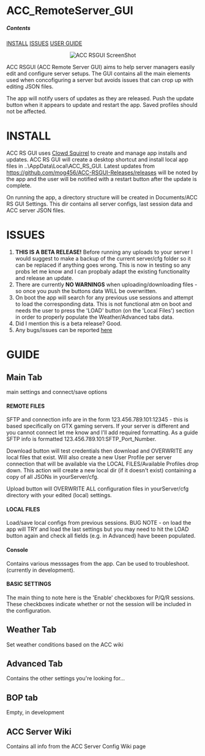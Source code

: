 # ACC_RemoteServer_GUI
##### Contents  
[INSTALL](#install)
[ISSUES](#issues)
[USER GUIDE](#guide)

<picture>
  <center>
  <source media="(prefers-color-scheme: dark)" srcset="img/Screenshot%202023-12-18%20113509.png">
  <source media="(prefers-color-scheme: light)" srcset="img/Screenshot%202023-12-18%20113509.png">
  <img alt="ACC RSGUI ScreenShot">
  </center>
</picture>

ACC RSGUI (ACC Remote Server GUI) aims to help server managers easily edit and configure server setups. The GUI contains all the main elements used when concofiguring a server but avoids issues that can crop up with editing JSON files.

The app will notify users of updates as they are released. Push the update button when it appears to update and restart the app. Saved profiles should not be affected.

# INSTALL
ACC RS GUI uses <a href = "https://github.com/clowd/Clowd.Squirrel" target= "_blank">Clowd Squirrel</a> to create and manage app installs and updates. ACC RS GUI will create a desktop shortcut and install local app files in  ..\AppData\Local\ACC_RS_GUI. Latest updates from <a href = "https://github.com/mog456/ACC-RSGUI-Releases/releases" target="_blank"> https://github.com/mog456/ACC-RSGUI-Releases/releases</a> will be noted by the app and the user will be notified with a restart button after the update is complete.

On running  the app, a directory structure will be created in Documents/ACC RS GUI Settings. This dir contains all server configs, last session data and ACC server JSON files.

# ISSUES <a name = "issues" />
1. <b>THIS IS A BETA RELEASE!</b> Before running any uploads to your server I would suggest to make a backup of the current server/cfg folder so it can be replaced if anything goes wrong. This is now in testing so any probs let me know and I can propbaly adapt the existing functionality and release an update.
2. There are currently <b>NO WARNINGS</b> when uploading/downloading files - so once you push the buttons data WILL be overwritten.
3. On boot the app will search for any previous use sessions and attempt to load the corresponding data. This is not functional atm on boot and needs the user to press the 'LOAD' button (on the 'Local Files') section in order to properly populate the Weather/Advanced tabs data.
4. Did I mention this is a beta release? Good.
5. Any bugs/issues can be reported <a href="https://github.com/mog456/ACC-RSGUI-Releases/issues" target = _blank>here</a>



# GUIDE
## Main Tab
main settings and connect/save options
#### REMOTE FILES
SFTP and connection info are in the form 123.456.789.101:12345 - this is based specifically on GTX gaming servers. If your server is different and you cannot connect let me know and I'll add required formatting.
As a guide SFTP info is formatted 123.456.789.101:SFTP_Port_Number.

Download button will test credentials then download and OVERWRITE any local files that exist. Will also create a new User Profile per server connection that will be available via the LOCAL FILES/Available Profiles drop down. This action will create a new local dir (if it doesn't exist) containing a copy of all JSONs in yourServer/cfg.

Upload button will OVERWRITE ALL configuration files in yourServer/cfg directory with your edited (local) settings.

#### LOCAL FILES
Load/save local configs from previous sessions. BUG NOTE - on load the app will TRY and load the last settings but you may need to hit the LOAD button again and check all fields (e.g. in Advanced) have beeen populated.

#### Console
Contains various messsages from the app. Can be used to troubleshoot. (currently in development).

#### BASIC SETTINGS 
The main thing to note here is the 'Enable' checkboxes for P/Q/R sessions. These checkboxes indicate whether or not the session will be included in the configuration.

## Weather Tab
Set weather conditions based on the ACC wiki

## Advanced Tab
Contains the other settings you're looking for...

## BOP tab
Empty, in development

## ACC Server Wiki
Contains all info from the ACC Server Config Wiki page




